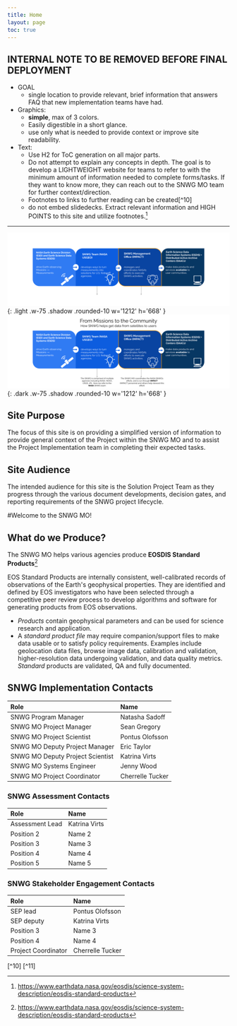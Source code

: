 ```yaml
---
title: Home
layout: page
toc: true
---
```


## INTERNAL NOTE TO BE REMOVED BEFORE FINAL DEPLOYMENT
- GOAL
    - single location to provide relevant, brief information that answers FAQ that new implementation teams have had. 
- Graphics:
    - **simple**, max of 3 colors. 
    - Easily digestible in a short glance. 
    - use only what is needed to provide context or improve site readability. 
- Text: 
    - Use H2 for ToC generation on all major parts. 
    - Do not attempt to explain any concepts in depth. The goal is to develop a LIGHTWEIGHT website for teams to refer to with the minimum amount of information needed to complete forms/tasks. If they want to know more, they can reach out to the SNWG MO team for further context/direction. 
    - Footnotes to links to further reading can be created[^10] 
    - do not embed slidedecks. Extract relevant information and HIGH POINTS to this site and utilize footnotes.[^1]

--------------------------------

![dark mode only](assets/darkModeMissionsToCommunity.png){: .light .w-75 .shadow .rounded-10 w='1212' h='668' }
![light mode only](assets/missionsToCommunity.png){: .dark .w-75 .shadow .rounded-10 w='1212' h='668' }

## Site Purpose
The focus of this site is on providing a simplified version of information to provide general context of the Project within the SNWG MO and to assist the Project Implementation team in completing their expected tasks.

## Site Audience
The intended audience for this site is the Solution Project Team as they progress through the various document developments, decision gates, and reporting requirements of the SNWG project lifecycle.

#Welcome to the SNWG MO!

## What do we Produce?

The SNWG MO helps various agencies produce **EOSDIS Standard Products**[^1]

EOS Standard Products are internally consistent, well-calibrated records of observations of the Earth's geophysical properties. They are identified and defined by EOS investigators who have been selected through a competitive peer review process to develop algorithms and software for generating products from EOS observations.
- _Products_ contain geophysical parameters and can be used for science research and application.
- A _standard product file_ may require companion/support files to make data usable or to satisfy policy requirements. Examples include geolocation data files, browse image data, calibration and validation, higher-resolution data undergoing validation, and data quality metrics.
_Standard_ products are validated, QA and fully documented.

## SNWG Implementation Contacts

| Role                               | Name             |
| :--------------------------------- | :--------------- |
| SNWG Program Manager               | Natasha Sadoff   |
| SNWG MO Project Manager            | Sean Gregory     |
| SNWG MO Project Scientist          | Pontus Olofsson  |
| SNWG MO Deputy Project Manager     | Eric Taylor      |
| SNWG MO Deputy Project Scientist   | Katrina Virts    |
| SNWG MO Systems Engineer           | Jenny Wood       |
| SNWG MO Project Coordinator        | Cherrelle Tucker |

### SNWG Assessment Contacts

| Role                               | Name             |
| :--------------------------------- | :--------------- |
| Assessment Lead                    | Katrina Virts    |
| Position 2                         | Name 2           |
| Position 3                         | Name 3           |
| Position 4                         | Name 4           |
| Position 5                         | Name 5           |

### SNWG Stakeholder Engagement Contacts

| Role                               | Name             |
| :--------------------------------- | :--------------- |
| SEP lead                           | Pontus Olofsson  |
| SEP deputy                         | Katrina Virts    |
| Position 3                         | Name 3           |
| Position 4                         | Name 4           |
| Project Coordinator                | Cherrelle Tucker |






[^1]: https://www.earthdata.nasa.gov/eosdis/science-system-description/eosdis-standard-products
[^2]: 2nd footnote

[^10]
[^11]